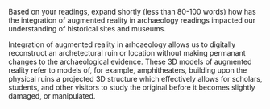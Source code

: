Based on your readings, expand shortly (less than 80-100 words) how has the integration of augmented reality in archaeology readings impacted our understanding of historical sites and museums.

Integration of augmented reality in arhcaeology allows us to digitally reconstruct an archetectural ruin or location without making permanant changes to the archaeological evidence. These 3D models of augmented reality refer to models of, for example, amphitheaters, building upon the physical ruins a projected 3D structure which effectively allows for scholars, students, and other visitors to study the original before it becomes slightly damaged, or manipulated.
